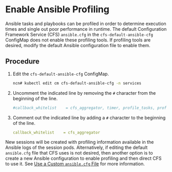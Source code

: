 # Enable Ansible Profiling

Ansible tasks and playbooks can be profiled in order to determine execution times and single out poor performance in runtime. The default Configuration Framework Service \(CFS\) `ansible.cfg` in
the `cfs-default-ansible-cfg` ConfigMap does not enable these profiling tools. If profiling tools are desired, modify the default Ansible configuration file to enable them.

## Procedure

1. Edit the `cfs-default-ansible-cfg` ConfigMap.

    ```bash
    ncn# kubectl edit cm cfs-default-ansible-cfg -n services
    ```

1. Uncomment the indicated line by removing the `#` character from the beginning of the line.

    ```yaml
    #callback_whitelist    = cfs_aggregator, timer, profile_tasks, profile_roles
    ```

1. Comment out the indicated line by adding a `#` character to the beginning of the line.

    ```yaml
    callback_whitelist    = cfs_aggregator
    ```

New sessions will be created with profiling information available in the Ansible logs of the session pods. Alternatively, if editing the default `ansible.cfg` file that CFS uses is not desired,
then another option is to create a new Ansible configuration to enable profiling and then direct CFS to use it. See [Use a Custom `ansible.cfg` File](Use_a_Custom_ansible-cfg_File.md) for more information.
